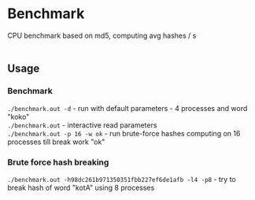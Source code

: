 # Benchmark
CPU benchmark based on md5, computing avg hashes / s <br>
<br>
## Usage
### Benchmark
`./benchmark.out -d` - run with default parameters - 4 processes and word "koko" <br>
`./benchmark.out` - interactive read parameters <br>
`./benchmark.out -p 16 -w ok` - run brute-force hashes computing on 16 processes till break work "ok" <br>

### Brute force hash breaking
`./benchmark.out -h98dc261b971350351fbb227ef6de1afb -l4 -p8` - try to break hash of word "kotA" using 8 processes

